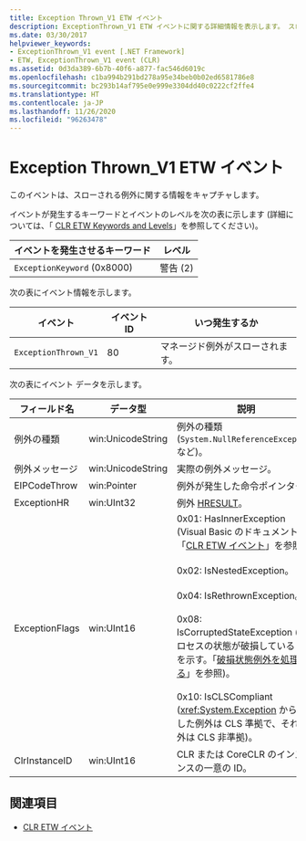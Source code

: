 ```yaml
---
title: Exception Thrown_V1 ETW イベント
description: ExceptionThrown_V1 ETW イベントに関する詳細情報を表示します。 スローされた例外に対して、フィールド名、データ型、説明などのイベント データが提供されます。
ms.date: 03/30/2017
helpviewer_keywords:
- ExceptionThrown_V1 event [.NET Framework]
- ETW, ExceptionThrown_V1 event (CLR)
ms.assetid: 0d3da389-6b7b-40f6-a877-fac546d6019c
ms.openlocfilehash: c1ba994b291bd278a95e34beb0b02ed6581786e8
ms.sourcegitcommit: bc293b14af795e0e999e3304dd40c0222cf2ffe4
ms.translationtype: HT
ms.contentlocale: ja-JP
ms.lasthandoff: 11/26/2020
ms.locfileid: "96263478"
---
```

# <a name="exception-thrown_v1-etw-event"></a>Exception Thrown_V1 ETW イベント

このイベントは、スローされる例外に関する情報をキャプチャします。  
  
 イベントが発生するキーワードとイベントのレベルを次の表に示します  (詳細については、「 [CLR ETW Keywords and Levels](clr-etw-keywords-and-levels.md)」を参照してください)。  
  
|イベントを発生させるキーワード|レベル|  
|-----------------------------------|-----------|  
|`ExceptionKeyword` (0x8000)|警告 (2)|  
  
 次の表にイベント情報を示します。  
  
|イベント|イベント ID|いつ発生するか|  
|-----------|--------------|-----------------|  
|`ExceptionThrown_V1`|80|マネージド例外がスローされます。|  
  
 次の表にイベント データを示します。  
  
|フィールド名|データ型|説明|  
|----------------|---------------|-----------------|  
|例外の種類|win:UnicodeString|例外の種類 (`System.NullReferenceException` など)。|  
|例外メッセージ|win:UnicodeString|実際の例外メッセージ。|  
|EIPCodeThrow|win:Pointer|例外が発生した命令ポインター。|  
|ExceptionHR|win:UInt32|例外 [HRESULT](/openspecs/windows_protocols/ms-erref/0642cb2f-2075-4469-918c-4441e69c548a)。|  
|ExceptionFlags|win:UInt16|0x01: HasInnerException (Visual Basic のドキュメントで「[CLR ETW イベント](clr-etw-events.md)」を参照)。<br /><br /> 0x02: IsNestedException。<br /><br /> 0x04: IsRethrownException。<br /><br /> 0x08: IsCorruptedStateException (プロセスの状態が破損していることを示す。「[破損状態例外を処理する](/archive/msdn-magazine/2009/february/clr-inside-out-handling-corrupted-state-exceptions)」を参照)。<br /><br /> 0x10: IsCLSCompliant (<xref:System.Exception> から派生した例外は CLS 準拠で、それ以外は CLS 非準拠)。|  
|ClrInstanceID|win:UInt16|CLR または CoreCLR のインスタンスの一意の ID。|  
  
## <a name="see-also"></a>関連項目

- [CLR ETW イベント](clr-etw-events.md)
